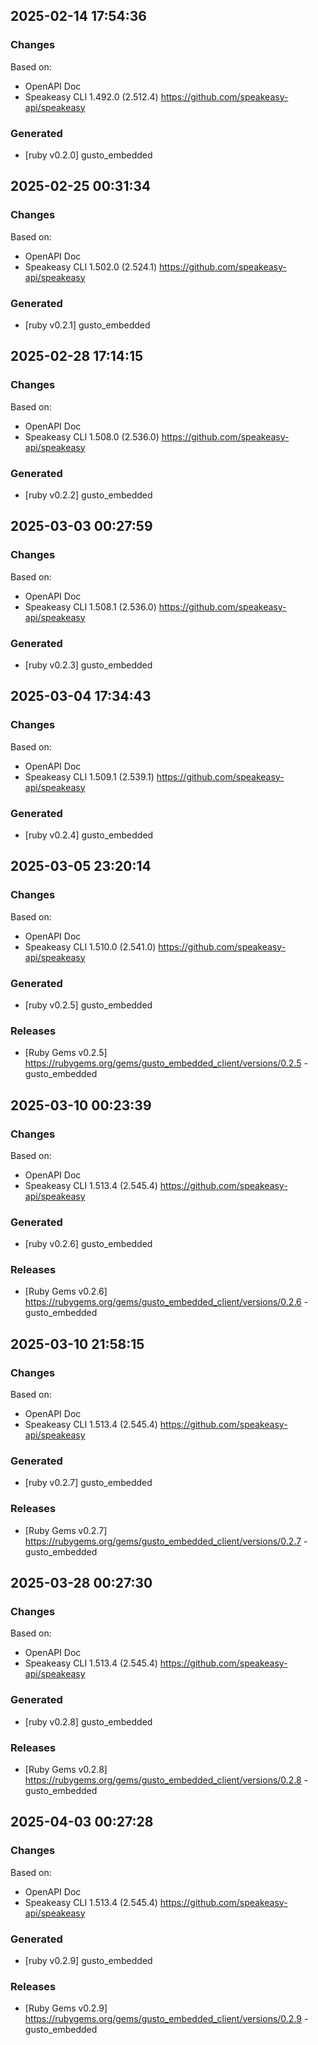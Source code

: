 

## 2025-02-14 17:54:36
### Changes
Based on:
- OpenAPI Doc  
- Speakeasy CLI 1.492.0 (2.512.4) https://github.com/speakeasy-api/speakeasy
### Generated
- [ruby v0.2.0] gusto_embedded

## 2025-02-25 00:31:34
### Changes
Based on:
- OpenAPI Doc  
- Speakeasy CLI 1.502.0 (2.524.1) https://github.com/speakeasy-api/speakeasy
### Generated
- [ruby v0.2.1] gusto_embedded

## 2025-02-28 17:14:15
### Changes
Based on:
- OpenAPI Doc  
- Speakeasy CLI 1.508.0 (2.536.0) https://github.com/speakeasy-api/speakeasy
### Generated
- [ruby v0.2.2] gusto_embedded

## 2025-03-03 00:27:59
### Changes
Based on:
- OpenAPI Doc  
- Speakeasy CLI 1.508.1 (2.536.0) https://github.com/speakeasy-api/speakeasy
### Generated
- [ruby v0.2.3] gusto_embedded

## 2025-03-04 17:34:43
### Changes
Based on:
- OpenAPI Doc  
- Speakeasy CLI 1.509.1 (2.539.1) https://github.com/speakeasy-api/speakeasy
### Generated
- [ruby v0.2.4] gusto_embedded

## 2025-03-05 23:20:14
### Changes
Based on:
- OpenAPI Doc  
- Speakeasy CLI 1.510.0 (2.541.0) https://github.com/speakeasy-api/speakeasy
### Generated
- [ruby v0.2.5] gusto_embedded
### Releases
- [Ruby Gems v0.2.5] https://rubygems.org/gems/gusto_embedded_client/versions/0.2.5 - gusto_embedded

## 2025-03-10 00:23:39
### Changes
Based on:
- OpenAPI Doc  
- Speakeasy CLI 1.513.4 (2.545.4) https://github.com/speakeasy-api/speakeasy
### Generated
- [ruby v0.2.6] gusto_embedded
### Releases
- [Ruby Gems v0.2.6] https://rubygems.org/gems/gusto_embedded_client/versions/0.2.6 - gusto_embedded

## 2025-03-10 21:58:15
### Changes
Based on:
- OpenAPI Doc  
- Speakeasy CLI 1.513.4 (2.545.4) https://github.com/speakeasy-api/speakeasy
### Generated
- [ruby v0.2.7] gusto_embedded
### Releases
- [Ruby Gems v0.2.7] https://rubygems.org/gems/gusto_embedded_client/versions/0.2.7 - gusto_embedded

## 2025-03-28 00:27:30
### Changes
Based on:
- OpenAPI Doc  
- Speakeasy CLI 1.513.4 (2.545.4) https://github.com/speakeasy-api/speakeasy
### Generated
- [ruby v0.2.8] gusto_embedded
### Releases
- [Ruby Gems v0.2.8] https://rubygems.org/gems/gusto_embedded_client/versions/0.2.8 - gusto_embedded

## 2025-04-03 00:27:28
### Changes
Based on:
- OpenAPI Doc  
- Speakeasy CLI 1.513.4 (2.545.4) https://github.com/speakeasy-api/speakeasy
### Generated
- [ruby v0.2.9] gusto_embedded
### Releases
- [Ruby Gems v0.2.9] https://rubygems.org/gems/gusto_embedded_client/versions/0.2.9 - gusto_embedded